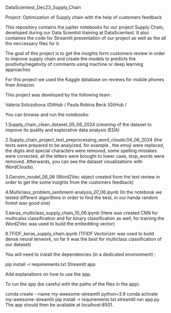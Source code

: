  DataScientest_Dec23_Supply_Chain


Project: Optimization of Supply chain with the help of customers feedback

This repository contains the jupiter notebooks for our project Supply Chain, developed during our Data Scientist training at DataScientest. It also containes the code for Streamlit presentation of our project as well as the all the neccessary files for it.

The goal of this project is to get the insights form customers review in order to improve supply chain and create the models to predicts the positivity/negativity of comments using machine or deep learning approaches

For this project we used the Kaggle database on reviews for mobile phones from Amazon:

This project was developed by the following team :

Valeria Solozobova (GitHub [](https://github.com/ValeriaMalin) / [](https://www.linkedin.com/in/valeria-solozobova-49482730b) 
Paula Robina Beck (GitHub / [](https://www.linkedin.com/in/paularbeck/)

You can browse and run the notebooks:

1.Supply_chain_clean_dataset_05_06_2024 (cleaning of the dataset to improve its quality and explorative data analysis (EDA)

2.Supply_chain_project_text_preprocessing_word_clouds:04_06_2024 (the texts were prepared to be analyized, for example , the emoji were replaced,
the digits and special characters were removed, some spelling mistakes were corrected, all the letters were brought to lower case, 
stop_words were removed. Afterwards, you can see the dataset visualizations with WordClouds). 

3.Gensim_model_06_06 (Word2Vec object created from the text review in order to get the some insights from the customers feedback)


4.Multiclass_problem_sentiment-analysis_07_06.ipynb  (In the notebook we tested different algorithms in order to find the best, in our handa random forest was good one)

5.keras_multiclass_supply_chain_10_06.ipynb (Here was created CNN for multicalss classification and for binary classification as well; for training the Word2Vec was used to build the embedding vector)

6.TFIDF_keras_supply_chain.ipynb  (TFIDF Vectorizer was used to build dense neural tenwork, so far it was the best for multiclass classification of our dataset) 

You will need to install the dependencies (in a dedicated environment) :

pip install -r requirements.txt
Streamlit app

Add explanations on how to use the app.

To run the app (be careful with the paths of the files in the app):

conda create --name my-awesome-streamlit python=3.9
conda activate my-awesome-streamlit
pip install -r requirements.txt
streamlit run app.py
The app should then be available at localhost:8501.

